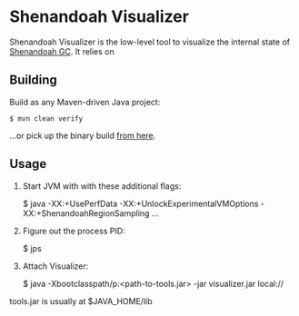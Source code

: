 # Shenandoah Visualizer

Shenandoah Visualizer is the low-level tool to visualize the internal state of 
[Shenandoah GC](https://wiki.openjdk.java.net/display/Shenandoah). It relies on 

## Building

Build as any Maven-driven Java project:

    $ mvn clean verify

...or pick up the binary build [from here](https://builds.shipilev.net/shenandoah-visualizer/).
 
## Usage

 1. Start JVM with with these additional flags:
 
    $ java -XX:+UsePerfData -XX:+UnlockExperimentalVMOptions -XX:+ShenandoahRegionSampling ...

 2. Figure out the process PID:
 
    $ jps 

 3. Attach Visualizer:
 
    $ java -Xbootclasspath/p:<path-to-tools.jar> -jar visualizer.jar local://<pid>

tools.jar is usually at $JAVA_HOME/lib

